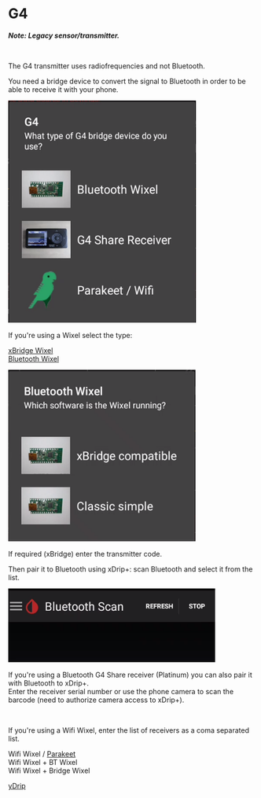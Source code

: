 # G4

***Note: Legacy sensor/transmitter.***

</br>

The G4 transmitter uses radiofrequencies and not Bluetooth.

You need a bridge device to convert the signal to Bluetooth in order to be able to receive it with your phone.

<img src="../images/Install14.png" style="zoom:90%;" />

If you're using a Wixel select the type:

[xBridge Wixel](https://github.com/jstevensog/wixel-sdk/blob/master/apps/xBridge2/xBridge2.pdf)  
[Bluetooth Wixel](https://github.com/StephenBlackWasAlreadyTaken/xDrip/wiki/xDrip-Wireless-Bridge)

<img src="../images/Install15.png" style="zoom:90%;" />

If required (xBridge) enter the transmitter code.

Then pair it to Bluetooth using xDrip+: scan Bluetooth and select it from the list.

<img src="../images/M-BTscan.png" style="zoom:90%;" />

</br>

If you're using a Bluetooth G4 Share receiver (Platinum) you can also pair it with Bluetooth to xDrip+.  
Enter the receiver serial number or use the phone camera to scan the barcode (need to authorize camera access to xDrip+).

</br>

If you're using a Wifi Wixel, enter the list of receivers as a coma separated list.

Wifi Wixel / [Parakeet](https://jamorham.github.io/#xdrip-plus)  
Wifi Wixel + BT Wixel  
Wifi Wixel + Bridge Wixel  

[yDrip](https://github.com/Cagier/wixel-yDrip)  
